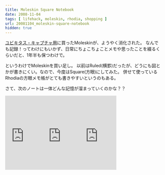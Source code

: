 ```yaml
---
title: Moleskin Square Notebook
date: 2008-11-04
tags: [ lifehack, moleskin, rhodia, shopping ]
url: 20081104_moleskin-square-notebook
hidden: true
---
```

<a href="http://gomlog.com/20070612_ubiquitous-capture/">ユビキタス・キャプチャ用</a>に買ったMoleskinが、ようやく消化された。
なんでも記録！ってわけにもいかず、日常にちょこちょことメモや思ったことを綴るくらいだと、1年半も保つわけで。

というわけでMoleskinを買い足し。
以前はRuled(横罫)だったが、どうにも図とかが書きにくい。なので、今度はSquare(方眼)にしてみた。
併せて使っているRhodiaの方眼メモ帳がとても書きやすいというのもある。

さて、次のノートは一体どんな記憶が溜まっていくのかな？？

<iframe src="http://rcm-jp.amazon.co.jp/e/cm?t=gomlog-22&o=9&p=8&l=as1&asins=8883701003&fc1=444444&IS2=1&lt1=_blank&m=amazon&lc1=3388EE&bc1=FFFFFF&bg1=FFFFFF&f=ifr" style="width:120px;height:240px;float:left;" scrolling="no" marginwidth="0" marginheight="0" frameborder="0"></iframe>

<iframe src="http://rcm-jp.amazon.co.jp/e/cm?t=gomlog-22&o=9&p=8&l=as1&asins=888370102X&fc1=444444&IS2=1&lt1=_blank&m=amazon&lc1=3388EE&bc1=FFFFFF&bg1=FFFFFF&f=ifr" style="width:120px;height:240px;float:left;" scrolling="no" marginwidth="0" marginheight="0" frameborder="0"></iframe>

<iframe src="http://rcm-jp.amazon.co.jp/e/cm?t=gomlog-22&o=9&p=8&l=as1&asins=B0018HJT6A&fc1=444444&IS2=1&lt1=_blank&m=amazon&lc1=3388EE&bc1=FFFFFF&bg1=FFFFFF&f=ifr&nou=1" style="width:120px;height:240px;float:left;" scrolling="no" marginwidth="0" marginheight="0" frameborder="0"></iframe>

<div style="clear:both"></div>
